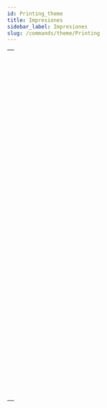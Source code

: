 ```yaml
---
id: Printing_theme
title: Impresiones
sidebar_label: Impresiones
slug: /commands/theme/Printing
---
```


|                                                                                                                   |
| ----------------------------------------------------------------------------------------------------------------- |
| [<!-- INCLUDE #_command_.ACCUMULATE.Syntax -->](../../commands-legacy/accumulate.md)<br/>                         |
| [<!-- INCLUDE #_command_.BLOB to print settings.Syntax -->](../../commands-legacy/blob-to-print-settings.md)<br/> |
| [<!-- INCLUDE #_command_.BREAK LEVEL.Syntax -->](../../commands-legacy/break-level.md)<br/>                       |
| [<!-- INCLUDE #_command_.CLOSE PRINTING JOB.Syntax -->](../../commands-legacy/close-printing-job.md)<br/>         |
| [<!-- INCLUDE #_command_.Get current printer.Syntax -->](../../commands-legacy/get-current-printer.md)<br/>       |
| [<!-- INCLUDE #_command_.Get print marker.Syntax -->](../../commands-legacy/get-print-marker.md)<br/>             |
| [<!-- INCLUDE #_command_.GET PRINT OPTION.Syntax -->](../../commands-legacy/get-print-option.md)<br/>             |
| [<!-- INCLUDE #_command_.Get print preview.Syntax -->](../../commands-legacy/get-print-preview.md)<br/>           |
| [<!-- INCLUDE #_command_.GET PRINTABLE AREA.Syntax -->](../../commands-legacy/get-printable-area.md)<br/>         |
| [<!-- INCLUDE #_command_.GET PRINTABLE MARGIN.Syntax -->](../../commands-legacy/get-printable-margin.md)<br/>     |
| [<!-- INCLUDE #_command_.Get printed height.Syntax -->](../../commands-legacy/get-printed-height.md)<br/>         |
| [<!-- INCLUDE #_command_.Is in print preview.Syntax -->](../../commands-legacy/is-in-print-preview.md)<br/>       |
| [<!-- INCLUDE #_command_.Level.Syntax -->](../../commands-legacy/level.md)<br/>                                   |
| [<!-- INCLUDE #_command_.OPEN PRINTING JOB.Syntax -->](../../commands-legacy/open-printing-job.md)<br/>           |
| [<!-- INCLUDE #_command_.PAGE BREAK.Syntax -->](../../commands-legacy/page-break.md)<br/>                         |
| [<!-- INCLUDE #_command_.Print form.Syntax -->](../../commands/print-form.md)<br/>                                |
| [<!-- INCLUDE #_command_.PRINT LABEL.Syntax -->](../../commands-legacy/print-label.md)<br/>                       |
| [<!-- INCLUDE #_command_.Print object.Syntax -->](../../commands-legacy/print-object.md)<br/>                     |
| [<!-- INCLUDE #_command_.PRINT OPTION VALUES.Syntax -->](../../commands-legacy/print-option-values.md)<br/>       |
| [<!-- INCLUDE #_command_.PRINT RECORD.Syntax -->](../../commands-legacy/print-record.md)<br/>                     |
| [<!-- INCLUDE #_command_.PRINT SELECTION.Syntax -->](../../commands-legacy/print-selection.md)<br/>               |
| [<!-- INCLUDE #_command_.PRINT SETTINGS.Syntax -->](../../commands-legacy/print-settings.md)<br/>                 |
| [<!-- INCLUDE #_command_.Print settings to BLOB.Syntax -->](../../commands-legacy/print-settings-to-blob.md)<br/> |
| [<!-- INCLUDE #_command_.PRINTERS LIST.Syntax -->](../../commands-legacy/printers-list.md)<br/>                   |
| [<!-- INCLUDE #_command_.Printing page.Syntax -->](../../commands-legacy/printing-page.md)<br/>                   |
| [<!-- INCLUDE #_command_.SET CURRENT PRINTER.Syntax -->](../../commands-legacy/set-current-printer.md)<br/>       |
| [<!-- INCLUDE #_command_.SET PRINT MARKER.Syntax -->](../../commands-legacy/set-print-marker.md)<br/>             |
| [<!-- INCLUDE #_command_.SET PRINT OPTION.Syntax -->](../../commands-legacy/set-print-option.md)<br/>             |
| [<!-- INCLUDE #_command_.SET PRINT PREVIEW.Syntax -->](../../commands-legacy/set-print-preview.md)<br/>           |
| [<!-- INCLUDE #_command_.SET PRINTABLE MARGIN.Syntax -->](../../commands-legacy/set-printable-margin.md)<br/>     |
| [<!-- INCLUDE #_command_.Subtotal.Syntax -->](../../commands-legacy/subtotal.md)<br/>                             |
